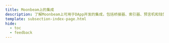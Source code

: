```yaml
---
title: Moonbeam上的集成
description: 了解Moonbeam上可用于DApp开发的集成，包括桥接器、索引器、预言机和钱包。
template: subsection-index-page.html
hide:
  - toc
  - feedback
---
```

